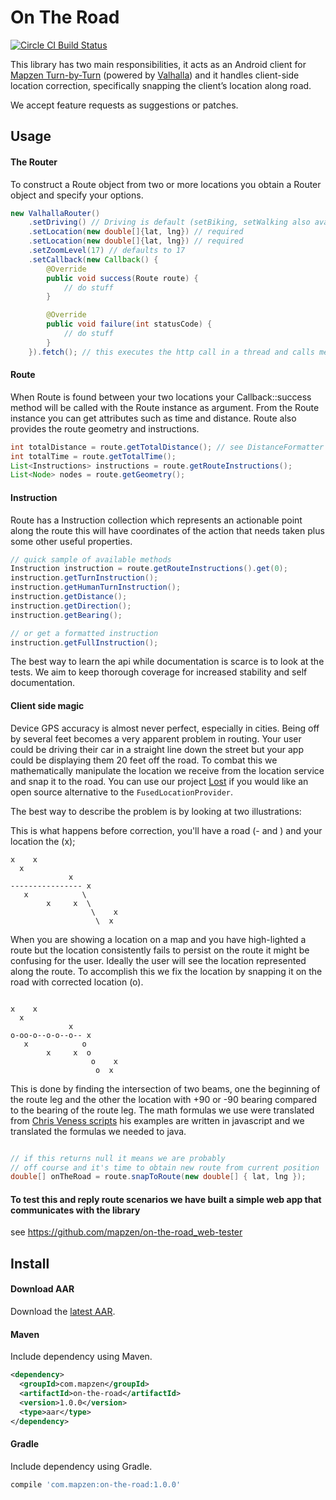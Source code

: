 # On The Road

[![Circle CI Build Status](https://circleci.com/gh/mapzen/on-the-road.png?circle-token=654423209f8f63b35432f450450069ce44bb5729)](https://circleci.com/gh/mapzen/on-the-road_android)

This library has two main responsibilities, it acts as an Android client for [Mapzen Turn-by-Turn][2] (powered by [Valhalla][5]) and it handles client-side location correction, specifically snapping the client’s location along road.

We accept feature requests as suggestions or patches.

## Usage

#### The Router

To construct a Route object from two or more locations you obtain a Router object and specify your options.

```java
new ValhallaRouter()
	.setDriving() // Driving is default (setBiking, setWalking also available)
	.setLocation(new double[]{lat, lng}) // required
	.setLocation(new double[]{lat, lng}) // required
	.setZoomLevel(17) // defaults to 17
	.setCallback(new Callback() {
		@Override
		public void success(Route route) {
			// do stuff
		}

		@Override
		public void failure(int statusCode) {
			// do stuff
		}
	}).fetch(); // this executes the http call in a thread and calls methods on the callback
```

#### Route

When Route is found between your two locations your Callback::success method will be called with the Route instance as argument.
From the Route instance you can get attributes such as time and distance. Route also provides the route geometry and instructions.

```java
int totalDistance = route.getTotalDistance(); // see DistanceFormatter for options
int totalTime = route.getTotalTime();
List<Instructions> instructions = route.getRouteInstructions();
List<Node> nodes = route.getGeometry();
```

#### Instruction

Route has a Instruction collection which represents an actionable point along the route this will have
coordinates of the action that needs taken plus some other useful properties.

```java
// quick sample of available methods
Instruction instruction = route.getRouteInstructions().get(0);
instruction.getTurnInstruction();
instruction.getHumanTurnInstruction();
instruction.getDistance();
instruction.getDirection();
instruction.getBearing();

// or get a formatted instruction
instruction.getFullInstruction();
```

The best way to learn the api while documentation is scarce is to look at the tests. We aim to keep thorough coverage for
increased stability and self documentation.

#### Client side magic

Device GPS accuracy is almost never perfect, especially in cities. Being off by several feet becomes a very apparent problem in routing. Your user could be driving their car in a straight line down the street but your app could be displaying them 20 feet off the road. To combat this we mathematically manipulate the
location we receive from the location service and snap it to the road. You can use our project [Lost][3] if you would like an open source alternative to the `FusedLocationProvider`.

The best way to describe the problem is by looking at two illustrations:

This is what happens before correction, you'll have a road (- and \)  and your location the (x);

```
x    x
  x
             x
---------------- x
   x            \
        x     x  \
                  \    x
                   \  x
```

When you are showing a location on a map and you have high-lighted a route but the location consistently
fails to persist on the route it might be confusing for the user. Ideally the user will see the location
represented along the route. To accomplish this we fix the location by snapping it on the road with corrected
location (o).
```

x    x
  x
             x
o-oo-o--o-o--o-- x
   x            o
        x     x  o
                  o    x
                   o  x
```

This is done by finding the intersection of two beams, one the beginning of the route leg and the other the location with +90 or -90
bearing compared to the bearing of the route leg. The math formulas we use were translated from [Chris Veness scripts][4]
his examples are written in javascript and we translated the formulas we needed to java.

```java

// if this returns null it means we are probably
// off course and it's time to obtain new route from current position
double[] onTheRoad = route.snapToRoute(new double[] { lat, lng });

```

#### To test this and reply route scenarios we have built a simple web app that communicates with the library

see https://github.com/mapzen/on-the-road_web-tester


## Install

#### Download AAR

Download the [latest AAR][1].

#### Maven

Include dependency using Maven.

```xml
<dependency>
  <groupId>com.mapzen</groupId>
  <artifactId>on-the-road</artifactId>
  <version>1.0.0</version>
  <type>aar</type>
</dependency>
```

#### Gradle

Include dependency using Gradle.

```groovy
compile 'com.mapzen:on-the-road:1.0.0'
```

[1]: http://search.maven.org/remotecontent?filepath=com/mapzen/on-the-road/1.0.0/on-the-road-1.0.0.aar
[2]: https://mapzen.com/projects/valhalla/
[3]: https://github.com/mapzen/lost
[4]: http://www.movable-type.co.uk/scripts/latlong.html
[5]: https://github.com/valhalla
